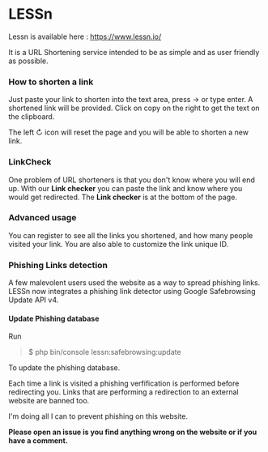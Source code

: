 # LESSn

Lessn is available here : https://www.lessn.io/

It is a URL Shortening service intended to be as simple and as user friendly as possible.

### How to shorten a link

Just paste your link to shorten into the text area, press → or type enter.
A shortened link will be provided. Click on copy on the right to get the text on the clipboard.

The left ↻ icon will reset the page and you will be able to shorten a new link.

### LinkCheck
One problem of URL shorteners is that you don't know where you will end up. With our __Link checker__ you can paste the 
link and know where you would get redirected. The __Link checker__ is at the bottom of the page.

### Advanced usage

You can register to see all the links you shortened, and how many people visited your link.
You are also able to customize the link unique ID.

### Phishing Links detection

A few malevolent users used the website as a way to spread phishing links.
LESSn now integrates a phishing link detector using Google Safebrowsing Update API v4.

#### Update Phishing database
Run 

> $ php bin/console lessn:safebrowsing:update

To update the phishing database.

Each time a link is visited a phishing verfification is performed before redirecting you.
Links that are performing a redirection to an external website are banned too.

I'm doing all I can to prevent phishing on this website.


__Please open an issue is you find anything wrong on the website or if you have a comment.__